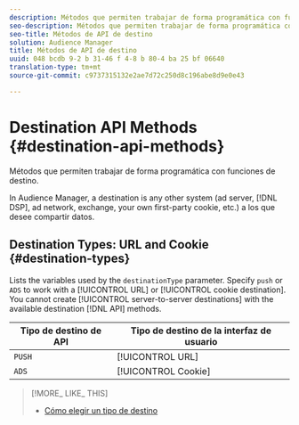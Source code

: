 ```yaml
---
description: Métodos que permiten trabajar de forma programática con funciones de destino.
seo-description: Métodos que permiten trabajar de forma programática con funciones de destino.
seo-title: Métodos de API de destino
solution: Audience Manager
title: Métodos de API de destino
uuid: 048 bcdb 9-2 b 31-46 f 4-8 b 80-4 ba 25 bf 06640
translation-type: tm+mt
source-git-commit: c9737315132e2ae7d72c250d8c196abe8d9e0e43

---
```



# Destination API Methods {#destination-api-methods}

Métodos que permiten trabajar de forma programática con funciones de destino.

<!-- c_destinations_api.xml -->

In Audience Manager, a destination is any other system (ad server, [!DNL DSP], ad network, exchange, your own first-party cookie, etc.) a los que desee compartir datos.

## Destination Types: URL and Cookie {#destination-types}

Lists the variables used by the `destinationType` parameter. Specify `push` or `ADS` to work with a [!UICONTROL URL] or [!UICONTROL cookie destination]. You cannot create [!UICONTROL server-to-server destinations] with the available destination [!DNL API] methods.

<!-- r_destination_types.xml -->

| Tipo de destino de API | Tipo de destino de la interfaz de usuario |
|---|---|
| `PUSH` | [!UICONTROL URL] |
| `ADS` | [!UICONTROL Cookie] |

>[!MORE_ LIKE_ THIS]
>
>* [Cómo elegir un tipo de destino](../../../features/destinations/destinations.md)

